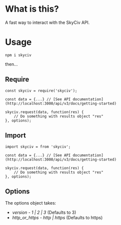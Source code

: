 # What is this?

A fast way to interact with the SkyCiv API.

# Usage

`npm i skyciv`

then...

## Require

```
const skyciv = require('skyciv');

const data = {...} // [See API documentation](http://localhost:3000/api/v3/docs/getting-started)

skyciv.request(data, function(res) {
    // Do something with results object "res"
}, options);
```

## Import

```
import skyciv = from 'skyciv';

const data = {...} // [See API documentation](http://localhost:3000/api/v3/docs/getting-started)

skyciv.request(data, function(res) {
    // Do something with results object "res"
}, options);
```

## Options

The options object takes:

* *version* - _1 | 2 | 3_ (Defaults to 3)
* *http_or_https* - _http | https_ (Defaults to https)